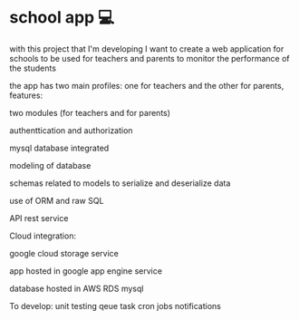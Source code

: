 # school app :computer:

<p>with this project that I'm developing I want to create a web application for schools to be used for teachers and parents to monitor the performance of the students </p>
the app has two main  profiles: one for teachers and the other for parents,
features:
  <p>two modules (for teachers and for parents)</p>
  <p>authenttication and authorization </p>
  <p>mysql database integrated </p>
  <p>modeling of database</p>
  <p>schemas related to models to serialize and deserialize data</p>
  <p>use of ORM and raw SQL</p>
  <p>API rest service</p>
  <p>Cloud integration:</p>
  <p>google cloud storage service</p>
  <p>app hosted in google app engine service</p>
  <p>database hosted in AWS RDS mysql</p>

To develop:
  unit testing
  qeue task
  cron jobs
  notifications

